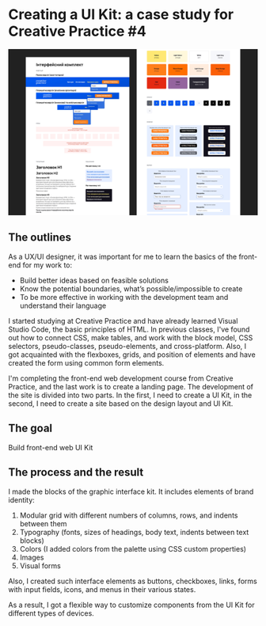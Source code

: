 # Creating a UI Kit: a case study for Creative Practice #4

![Example](Ui-kit-example.jpg)

## The outlines
As a UX/UI designer, it was important for me to learn the basics of the front-end for my work to:
* Build better ideas based on feasible solutions
* Know the potential boundaries, what’s possible/impossible to create
* To be more effective in working with the development team and understand their language

I started studying at Creative Practice and have already learned Visual Studio Code, the basic principles of HTML. In previous classes, I've found out how to connect CSS, make tables, and work with the block model, CSS selectors, pseudo-classes, pseudo-elements, and cross-platform. Also, I got acquainted with the flexboxes, grids, and position of elements and have created the form using common form elements.

I'm completing the front-end web development course from Creative Practice, and the last work is to create a landing page. The development of the site is divided into two parts. In the first, I need to create a UI Kit, in the second, I need to create a site based on the design layout and UI Kit.

## The goal
Build front-end web UI Kit

## The process and the result
I made the blocks of the graphic interface kit. It includes elements of brand identity:
1. Modular grid with different numbers of columns, rows, and indents between them
2. Typography (fonts, sizes of headings, body text, indents between text blocks)
3. Colors (I added colors from the palette using CSS custom properties)
4. Images
5. Visual forms

Also, I created such interface elements as buttons, checkboxes, links, forms with input fields, icons, and menus in their various states.

As a result, I got a flexible way to customize components from the UI Kit for different types of devices.

